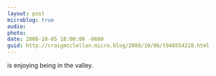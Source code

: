 ```yaml
---
layout: post
microblog: true
audio: 
photo: 
date: 2008-10-05 18:00:00 -0600
guid: http://craigmcclellan.micro.blog/2008/10/06/t948554210.html
---
```

is enjoying being in the valley.
